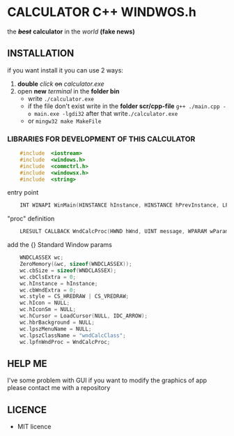 # CALCULATOR C++ WINDWOS.h
the _**~~best~~**_ **calculator** in the _world_ **(fake news)**

## INSTALLATION
if you want install it you can use 2 ways:
1. **double** _click_ ~~on~~ _calculator.exe_
2. open **new** _terminal_ in the **folder bin**
    - write ```./calculator.exe```
    - if the file don't exist write in the **folder scr/cpp-file** ```g++ ./main.cpp -o main.exe -lgdi32``` after that  write```./calculator.exe```
    - or ```mingw32 make MakeFile```
### LIBRARIES FOR DEVELOPMENT OF THIS CALCULATOR
```c++
    #include  <iostream>
    #include  <windows.h>
    #include  <commctrl.h>
    #include  <windowsx.h>
    #include  <string>
```
entry point
```c++
    INT WINAPI WinMain(HINSTANCE hInstance, HINSTANCE hPrevInstance, LPSTR lCmdLine, int nCmdShow)
```
"proc" definition
```c++
    LRESULT CALLBACK WndCalcProc(HWND hWnd, UINT message, WPARAM wParam, LPARAM lParam)
```
add the {}
Standard Window params
```c++
    WNDCLASSEX wc;
    ZeroMemory(&wc, sizeof(WNDCLASSEX));
    wc.cbSize = sizeof(WNDCLASSEX);
    wc.cbClsExtra = 0;
    wc.hInstance = hInstance;
    wc.cbWndExtra = 0;
    wc.style = CS_HREDRAW | CS_VREDRAW;
    wc.hIcon = NULL;
    wc.hIconSm = NULL;
    wc.hCursor = LoadCursor(NULL, IDC_ARROW);
    wc.hbrBackground = NULL;
    wc.lpszMenuName = NULL;
    wc.lpszClassName = "wndCalcClass";
    wc.lpfnWndProc = WndCalcProc;
```

## HELP ME

I've some problem with GUI if you want to modify the graphics of app please contact me with a repository

## **LICENCE**

- MIT licence
